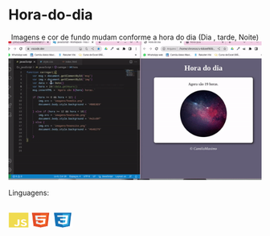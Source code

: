 # Hora-do-dia

<div align="center">
 Imagens e cor de fundo mudam conforme a hora do dia (Dia , tarde, Noite) 

<img src="https://github.com/CamilaMax/https---github.com-CamilaMax-Hora-do-dia/blob/master/ezgif.com-gif-maker.gif">
</div>

Linguagens:

<div style="display: inline_block"><br>
  <img align="center" alt="cami-js" height="30" width="40" src="https://raw.githubusercontent.com/devicons/devicon/master/icons/javascript/javascript-plain.svg">
  <img align="center" alt="cami-HTML" height="30" width="40" src="https://raw.githubusercontent.com/devicons/devicon/master/icons/html5/html5-original.svg">
  <img align="center" alt="cami-CSS" height="30" width="40" src="https://raw.githubusercontent.com/devicons/devicon/master/icons/css3/css3-original.svg">
</div>
